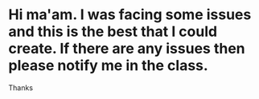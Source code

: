 # Hi ma'am. I was facing some issues and this is the best that I could create. If there are any issues then please notify me in the class.
Thanks
